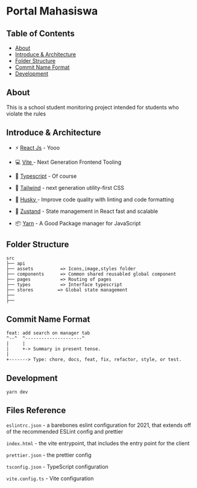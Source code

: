 # Portal Mahasiswa

## Table of Contents

- [About](#about)
- [Introduce & Architecture](#introduce-architecture)
- [Folder Structure](#folder-structure)
- [Commit Name Format](#commit-name-format)
- [Development](#development)

## About

This is a school student monitoring project intended for students who violate the rules

## Introduce & Architecture

- ⚡️ [React Js](https://beta.reactjs.org/) - Yooo
- 💻 [Vite ](https://vitejs.dev/) - Next Generation Frontend Tooling
- 💪 [Typescript](https://www.typescriptlang.org/) - Of course
- 🎨 [Tailwind](https://tailwindcss.com/) - next generation utility-first CSS
- 🐶 [Husky ](https://beta.reactjs.org/) - Improve code quality with linting and code formatting
- 🐼 [Zustand](https://zustand-demo.pmnd.rs/) - State management in React fast and scalable

- 📦 [Yarn](https://yarnpkg.com/) - A Good Package manager for JavaScript

## **Folder Structure**

```
src
├── api
├── assets          => Icons,image,styles folder
├── components      => Common shared reusabled global component
├── pages           => Routing of pages
├── types           => Interface typescript
├── stores         => Global state management
├──
├──

```

## Commit Name Format

```
feat: add search on manager tab
^--^  ^---------------------^
|     |
|     +-> Summary in present tense.
|
+-------> Type: chore, docs, feat, fix, refactor, style, or test.
```

## Development

`yarn dev`

## Files Reference

`eslintrc.json` - a barebones eslint configuration for 2021, that extends off of the recommended ESLint config and prettier

`index.html` - the vite entrypoint, that includes the entry point for the client

`prettier.json` - the prettier config

`tsconfig.json` - TypeScript configuration

`vite.config.ts` - Vite configuration
